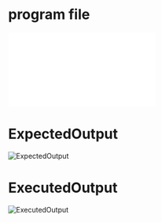 # program file
![program file](Fcfs_504.py)

# ExpectedOutput
![ExpectedOutput](ExpectedOutput.png)

# ExecutedOutput
![ExecutedOutput](ExecutedOutput.png)
